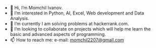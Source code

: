 - 👋 Hi, I’m Momchil Ivanov.
- 👀 I’m interested in Python, AI, Excel, Web development and Data Analysis.
- 🌱 I’m currently I am solving problems at hackerrank.com.
- 💞️ I’m looking to collaborate on projects which will help me learn the basic and advanced aspects of programming.
- 📫 How to reach me: e-mail: momchil2207@gmail.com

<!---
Momchil-Ivanov/Momchil-Ivanov is a ✨ special ✨ repository because its `README.md` (this file) appears on your GitHub profile.
You can click the Preview link to take a look at your changes.
--->
